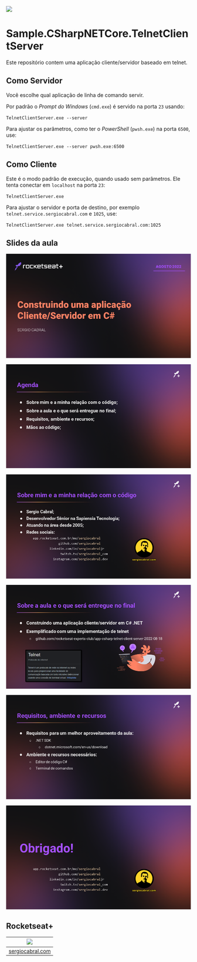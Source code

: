 <img src="https://storage.googleapis.com/golden-wind/experts-club/capa-github.svg" />

# Sample.CSharpNETCore.TelnetClientServer

Este repositório contem uma aplicação cliente/servidor baseado em telnet.

## Como Servidor

Você escolhe qual aplicação de linha de comando servir.

Por padrão o *Prompt do Windows* (`cmd.exe`) é servido na porta `23` usando:

```
TelnetClientServer.exe --server
```

Para ajustar os parâmetros, como ter o *PowerShell* (`pwsh.exe`) na porta `6500`, use:

```
TelnetClientServer.exe --server pwsh.exe:6500
```

## Como Cliente

Este é o modo padrão de execução, quando usado sem parâmetros.
Ele tenta conectar em `localhost` na porta `23`:

```
TelnetClientServer.exe
```

Para ajustar o servidor e porta de destino, por exemplo `telnet.service.sergiocabral.com` e `1025`, use:

```
TelnetClientServer.exe telnet.service.sergiocabral.com:1025
```

## Slides da aula

![Slide 1](./_assets/Slide01.png)

![Slide 2](./_assets/Slide02.png)

![Slide 3](./_assets/Slide03.png)

![Slide 4](./_assets/Slide04.png)

![Slide 5](./_assets/Slide05.png)

![Slide 6](./_assets/Slide06.png)

## Rocketseat+

| [<img src="https://avatars.githubusercontent.com/u/665373?v=4" width="75px;"/>](https://github.com/sergiocabral) |
| :-: |
|[sergiocabral.com](https://sergiocabral.com)|
